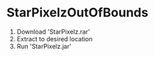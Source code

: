 # StarPixelzOutOfBounds

1. Download 'StarPixelz.rar'
2. Extract to desired location
3. Run 'StarPixelz.jar'
